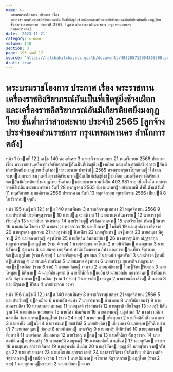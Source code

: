 ```yaml
---
name: >-
  พระบรมราชโองการ ประกาศ เรื่อง
  พระราชทานเครื่องราชอิสริยาภรณ์อันเป็นที่เชิดชูยิ่งช้างเผือกและเครื่องราชอิสริยาภรณ์อันมีเกียรติยศยิ่งมงกุฎไทย
  ชั้นต่ำกว่าสายสะพาย ประจำปี 2565 [ลูกจ้างประจำของส่วนราชการ กรุงเทพมหานคร
  สำนักการคลัง]
date: '2023-11-21'
category: ข พิเศษ
volume: 140
section: 3
page: 195 เล่มที่ 12
source: 'https://ratchakitcha.soc.go.th/documents/488265712054305608.pdf'
draft: true
---
```


# พระบรมราชโองการ ประกาศ เรื่อง พระราชทานเครื่องราชอิสริยาภรณ์อันเป็นที่เชิดชูยิ่งช้างเผือกและเครื่องราชอิสริยาภรณ์อันมีเกียรติยศยิ่งมงกุฎไทย ชั้นต่ำกว่าสายสะพาย ประจำปี 2565 [ลูกจ้างประจำของส่วนราชการ กรุงเทพมหานคร สำนักการคลัง]

หน้า 1 (เลมที่ 12 ) เลม 140 ตอนพิเศษ 3 ข ราชกิจจานุเบกษา 21 พฤศจิกายน 2566 ประกาศ เรื่อง พระราชทานเครื่องราชอิสริยาภรณอันเป็นที่เชิดชูยิ่งชางเผือก และเครื่องราชอิสริยาภรณอันมีเกียรติยศยิ่งมงกุฎไทย ชั้นต่ํากวาสายสะพาย ประจําป 2565 ทรงพระกรุณาโปรดเกลาโปรดกระหมอมพระราชทานเครื่องราชอิสริยาภรณอันเป็นที่เชิดชูยิ่งชางเผือก และเครื่องราชอิสริยาภรณอันมีเกียรติยศยิ่งมงกุฎไทย ชั้นต่ํากวาสายสะพาย รวมทั้งสิ้น 403,981 ราย เนื่องในโอกาสพระราชพิธีเฉลิมพระชนมพรรษา วันที่ 28 กรกฎาคม 2565 ดังรายนามทายประกาศนี้ ทั้งนี้ ตั้งแต่วันที่ 11 พฤศจิกายน พุทธศักราช 2566 ประกาศ ณ วันที่ 13 พฤศจิกายน พุทธศักราช 2566 เป็นปที่ 8 ในรัชกาลปจจุบัน

หน้า 195 (เลมที่ 12 ) เลม 140 ตอนพิเศษ 3 ข ราชกิจจานุเบกษา 21 พฤศจิกายน 2566 9 นายประสิทธิ์ ประดิษฐสุวรรณ 10 นายปญจะ สุขีวาส 11 นายภานพ คันธจรรย 12 นายวราวุฒิ เขียวอุไร 13 นายวิเชียร จันทร์เสม 14 นายวีรวิชญ ศรีวัลลภานนท 15 นายวีระโชติ พัฒนจันทร์ 16 นายสมคิด ไชยคํา 17 นายสราวุธ หวลอาวร 18 นายสืบพงศ โพธิ์ศรี 19 นายสุทธิเวท เด็ดขาด 20 นายสุรเดช สุขเกษม 21 นายสุรพันธุ นิลเพ็ชร 22 นายสุรินทร แจงหลํา 23 นายอนุชา พิศูจน 24 นายอลงกรณ ครุฑไทย 25 นายอัศวิน อินสมะพันธ 26 นางสาวฐานียา ณัฏฐาสกุล เบญจมาภรณมงกุฎไทย (รวม 4 ราย) 1 นายธีระยุทธ มะโนสา 2 นายนิติวัฒน แดงขุนทด 3 นายนิรันดร น้ําเพชร 4 นายสมพร เกตุจันทร์ สํานักวัฒนธรรม กีฬา และการทองเที่ยว จัตุรถาภรณมงกุฎไทย (รวม 6 ราย) 1 นายเจริญพงษ สุขเสมอ 2 นายดนัย พูลทรัพย์ 3 นายดํารงคฤทธิ์ อนสําราญ 4 นายธนบดี เทศวิมล 5 นายสมชาย ครุฑทอง 6 นายสราวุธ สุนทรกิจ เบญจมาภรณชางเผือก (รวม 6 ราย) 1 นายธนวัฒน เจนจบ 2 นายพุทธิพงษ ไวทวิทยริยะกุล 3 นายไพบูลย ธิติพงษ 4 นายวิชัย มุดดํา 5 นายศิริศักดิ์ นอยอิ่ม 6 นายเอกชัย ทองกรานต สํานักการคลัง จัตุรถาภรณชางเผือก (รวม 17 ราย) 1 นายชาติสง คงมูล 2 นายชายเมืองสิงห สืบมงคล 3 นายณัฐพงษ ศิริสม 4 นายประจวบ วงษา

หน้า 196 (เลมที่ 12 ) เลม 140 ตอนพิเศษ 3 ข ราชกิจจานุเบกษา 21 พฤศจิกายน 2566 5 นายประวิทย ปองเมือง 6 นายมนัส ตะพัง 7 นายวรพจน กําลังเอก 8 นายวินัย เอมรัฐ 9 นายสมควร สีดา 10 นายสมชาย สมาคม 11 นายสุชาติ เซิงสมหวัง 12 นายสุชาติ เย็นใจสุข 13 นายสุธี มีสันฐาน 14 นายเสนาะ พลอยแดง 15 นายไสว พิณพิมาย 16 นายอารมณ บุญอําพล 17 นางสาวอติภา แสงเสือ จัตุรถาภรณมงกุฎไทย (รวม 24 ราย) 1 นายกานต เพ็งบุบผา 2 นายกิตติศักดิ์ กองเนตร 3 นายคํานึง แชมใย 4 นายชานนท สุขสวัสดิ์ 5 นายประดิษฐ เชียงทอง 6 นายพงษศักดิ์ เปรมปรี 7 นายพลกฤตย วัฒนะ 8 นายพิพัฒน นพเจริญ 9 นายมนตรี มั่งมีทรัพย์ 10 นายยุทธพงษ พึ่งบารมี 11 นายวัลลภ เอี่ยมสอาด 12 นายวิชาญ ฟกนวม 13 นายศักดิธร ฉันสุวรรณ 14 นายสมบัติ คลายประเสริฐ 15 นายสมบัติ สมบูรณ 16 นายสมศักดิ์ สานุสันต 17 นายสุทัศน คชสาร 18 นายสุนทร สุวรรณจินดา 19 นายสุพรชัย ลิ่มเงิน 20 นายสุริยันต บุญชู 21 นายสุริยา วงศจรัสกุล 22 นายเสรี ทองคํา 23 นายอโณทัย สุวรรณชาตรี 24 นางสาววิจิตรา บ้ําสันเทียะ สํานักเทศกิจ จัตุรถาภรณชางเผือก (รวม 1 ราย) 1 นายเติมพงศ ศโรภาส จัตุรถาภรณมงกุฎไทย (รวม 2 ราย) 1 นายสุเทพ คุมระบาย 2 นายสายัณห คงพร
